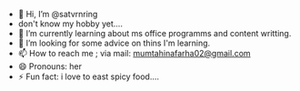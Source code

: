 - 👋 Hi, I’m @satvrnring
-    don't know my hobby yet....
- 🌱 I’m currently learning about ms office programms and content writting.
- 💞️ I’m looking for some advice on thins I'm learning.
- 📫 How to reach me ; via mail: mumtahinafarha02@gmail.com
- 😄 Pronouns: her
- ⚡ Fun fact: i love to east spicy food....

<!---
satvrnring/satvrnring is a ✨ special ✨ repository because its `README.md` (this file) appears on your GitHub profile.
You can click the Preview link to take a look at your changes.
--->
